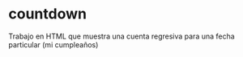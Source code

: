 # countdown

Trabajo en HTML que muestra una cuenta regresiva para una fecha particular (mi cumpleaños)
